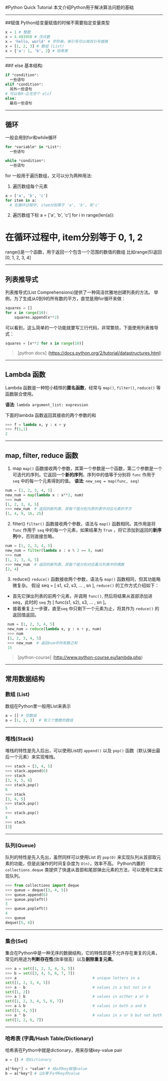 #Python Quick Tutorial
本文介绍Python用于解决算法问题的基础

---

##赋值
Python给变量赋值的时候不需要指定变量类型
```python
x = 1 # 整数
x = 4.483958 # 浮点数
x = 'hello, world' # 字符串，单引号可以用双引号替换
x = [1, 2, 3] # 数组 (List)
x = {'a': 1, 'b', 2} # 哈希表
```

---

##if else
基本结构:
```python
if *condition*:
  一些语句
elif *condition*:
  另外一些语句
# 可以有0~正无穷个 elif
else:
  最后一些语句
```

---

## 循环
一般会用到for和while循环
```python
for *variable* in *List*:
  一些语句

while *condition*:
  一些语句
```

for 一般用于遍历数组，又可以分为两种用法:
1. 遍历数组每个元素
```python
a = ['a', 'b', 'c']
for item in a:
  # 在循环过程中, item分别等于 'a', 'b', 和'c'
```

2. 遍历数组下标
a = ['a', 'b', 'c']
for i in range(len(a)):
  # 在循环过程中, item分别等于 0, 1, 2

range()是一个函数，用于返回一个包含一个范围的数值的数组
比如range(5)返回[0, 1, 2, 3, 4]

---

## 列表推导式

列表推导式(List Comprehensions)提供了一种简洁优雅地创建列表的方法。
举例，为了生成从0到9的所有数的平方，直觉是用for循环来做：
```python
squares = []
for x in range(10):
    squares.append(x**2)
```
可以看到，这么简单的一个功能就要写三行代码，非常繁琐，下面使用列表推导式：
```python
squares = [x**2 for x in range(10)]
```

> [python docs] (https://docs.python.org/2/tutorial/datastructures.html)

---

## Lambda 函数
Lambda 函数是一种短小精悍的**匿名函数**，经常与 `map()`, `filter()`, `reduce()` 等函数联合使用。

**语法**:  ```lambda argument_list: expression```

下面的lambda 函数返回其接收的两个参数的和
```python
>>> f = lambda x, y : x + y
>>> f(1,1)
2
```

---

## map, filter, reduce 函数
1. map
 `map()` 函数接收两个参数，其第一个参数是一个函数，第二个参数是一个可迭代的序列。它返回一个**新的序列**，序列中的值等于分别将 `func` 作用于 `seq` 中的每一个元素得到的值。
 **语法**: ```new_seq = map(func, seq)```
 ```python
 num = [1, 2, 3, 4, 5]
 new_num = map(lambda x : x**2, num)
 >>> num
 [1, 2, 3, 4, 5]
 >>> new_num  # 返回的新列表，其每个值分别为原列表中对应元素的平方
 [1, 4, 9, 16, 25]
 ```
 
2. filter()
 `filter()` 函数接收两个参数，语法与 `map()` 函数相同。其作用是将`func` 作用于 `seq` 中的每一个元素，如果结果为 `True` ，将它添加到返回的**新序列**中，否则直接忽略。
  ```python
 num = [1, 2, 3, 4, 5]
 new_num = filter(lambda x : x % 2 == 0, num)
 >>> num
 [1, 2, 3, 4, 5]
 >>> new_num  # 返回的新列表，其每个值分别对应着元列表中的偶数
 [2, 4]
 ```
 
3. reduce()
 `reduce()` 函数接收两个参数，语法与 `map()` 函数相同，但其功能略微复杂。
 假设 seq = [ s1, s2, s3, ... , sn ], `reduce()` 的工作方式介绍如下：
 * 首先它弹出列表的前两个元素，并调用 `func()`, 然后将结果从首部添加进seq，此时的 `seq` 为 
  [ func(s1, s2), s3, ... , sn ]。
* 接着重复上一步骤，直至`seq` 中只剩下一个元素为止，将其作为 `reduce()` 的返回值返回。
```python
 num = [1, 2, 3, 4, 5]
 new_num = reduce(lambda x, y : x + y, num)
 >>> num
 [1, 2, 3, 4, 5]
 >>> new_num  # 返回num中所有数之和
 15
```

> [python-course] (http://www.python-course.eu/lambda.php)

---

## 常用数据结构

### 数组 (List)
数组在Python里一般用List来表示
```python
a = [] # 空数组
a = [1, 2, 3]  # 有三个整数的数组
```

---

### 堆栈(Stack)
堆栈的特性是先入后出，可以使用List的 `append()` 以及 `pop()` 函数（默认弹出最后一个元素）来实现堆栈。
```python
>>> stack = [3, 4, 5]
>>> stack.append(6)
>>> stack
[3, 4, 5, 6]
>>> stack.pop()
6
>>> stack
[3, 4, 5]
>>> stack.pop()
5
>>> stack.pop()
4
>>> stack
[3]

```

---

### 队列(Queue)
队列的特性是先入先出，虽然同样可以使用List 的 `pop(0)` 来实现队列从首部取元素的功能，但是此操作的时间复杂度为 `O(n)`，效率不高。
Python内置的 `collections.deque` 类提供了快速从首部和尾部弹出元素的方法，可以使用它来实现队列。
```python
>>> from collections import deque
>>> queue = deque([3, 4, 5])
>>> queue.append(6)
>>> queue.popleft()
3
>>> queue.popleft()
4
>>> queue
deque([5, 6])
```

---

### 集合(Set)
集合在Python中是一种无序的数据结构，它的特性即是不允许存在重复的元素，常见的用途为**判断存在性**(效率很高）以及**剔除重复元素**。

```python
>>> a = set([1, 2, 3, 4, 5, 5])
>>> b = set([3, 4, 5, 6, 7, 7])
>>> a                                  # unique letters in a
set([1, 2, 3, 4, 5])
>>> a - b                              # values in a but not in b
set([1, 2])
>>> a | b                              # values in either a or b
set([1, 2, 3, 4, 5, 6, 7])
>>> a & b                              # values in both a and b
set([3, 4, 5])
>>> a ^ b                              # values in a or b but not both
set([1, 2, 6, 7])
```

---

### 哈希表 (字典/Hash Table/Dictionary)
哈希表在Python中就是dictionary，用来存储key-value pair
```python
a = {} # 空dictionary

a[*key*] = *value* # 给a的key赋值value
b = a[*key*] # 让b等于a中key的value
```
